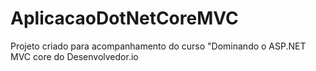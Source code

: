 # AplicacaoDotNetCoreMVC
Projeto criado para acompanhamento do curso "Dominando o ASP.NET MVC core do Desenvolvedor.io

